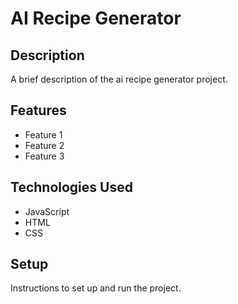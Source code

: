 # AI Recipe Generator

## Description

A brief description of the ai recipe generator project.

## Features

- Feature 1
- Feature 2
- Feature 3

## Technologies Used

- JavaScript
- HTML
- CSS

## Setup

Instructions to set up and run the project.
